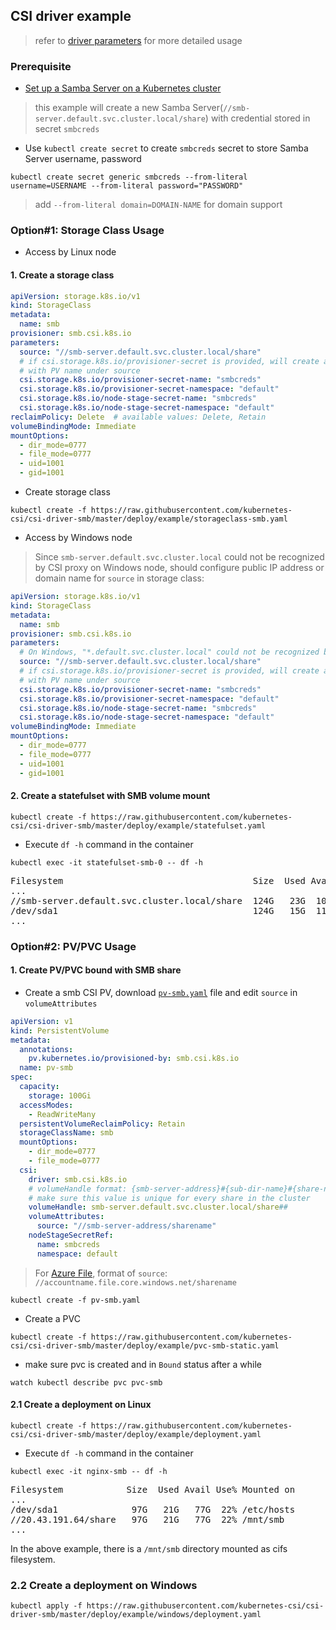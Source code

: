 ## CSI driver example
> refer to [driver parameters](../../docs/driver-parameters.md) for more detailed usage

### Prerequisite
 - [Set up a Samba Server on a Kubernetes cluster](./smb-provisioner/)
 > this example will create a new Samba Server(`//smb-server.default.svc.cluster.local/share`) with credential stored in secret `smbcreds`
 - Use `kubectl create secret` to create `smbcreds` secret to store Samba Server username, password
```console
kubectl create secret generic smbcreds --from-literal username=USERNAME --from-literal password="PASSWORD"
```
> add `--from-literal domain=DOMAIN-NAME` for domain support

### Option#1: Storage Class Usage
 - Access by Linux node
#### 1. Create a storage class
```yaml
apiVersion: storage.k8s.io/v1
kind: StorageClass
metadata:
  name: smb
provisioner: smb.csi.k8s.io
parameters:
  source: "//smb-server.default.svc.cluster.local/share"
  # if csi.storage.k8s.io/provisioner-secret is provided, will create a sub directory
  # with PV name under source
  csi.storage.k8s.io/provisioner-secret-name: "smbcreds"
  csi.storage.k8s.io/provisioner-secret-namespace: "default"
  csi.storage.k8s.io/node-stage-secret-name: "smbcreds"
  csi.storage.k8s.io/node-stage-secret-namespace: "default"
reclaimPolicy: Delete  # available values: Delete, Retain
volumeBindingMode: Immediate
mountOptions:
  - dir_mode=0777
  - file_mode=0777
  - uid=1001
  - gid=1001
```

 - Create storage class
```console
kubectl create -f https://raw.githubusercontent.com/kubernetes-csi/csi-driver-smb/master/deploy/example/storageclass-smb.yaml
```

 - Access by Windows node
> Since `smb-server.default.svc.cluster.local` could not be recognized by CSI proxy on Windows node, should configure public IP address or domain name for `source` in storage class:
```yaml
apiVersion: storage.k8s.io/v1
kind: StorageClass
metadata:
  name: smb
provisioner: smb.csi.k8s.io
parameters:
  # On Windows, "*.default.svc.cluster.local" could not be recognized by csi-proxy
  source: "//smb-server.default.svc.cluster.local/share"
  # if csi.storage.k8s.io/provisioner-secret is provided, will create a sub directory
  # with PV name under source
  csi.storage.k8s.io/provisioner-secret-name: "smbcreds"
  csi.storage.k8s.io/provisioner-secret-namespace: "default"
  csi.storage.k8s.io/node-stage-secret-name: "smbcreds"
  csi.storage.k8s.io/node-stage-secret-namespace: "default"
volumeBindingMode: Immediate
mountOptions:
  - dir_mode=0777
  - file_mode=0777
  - uid=1001
  - gid=1001
```

#### 2. Create a statefulset with SMB volume mount
```console
kubectl create -f https://raw.githubusercontent.com/kubernetes-csi/csi-driver-smb/master/deploy/example/statefulset.yaml
```
 - Execute `df -h` command in the container
```console
kubectl exec -it statefulset-smb-0 -- df -h
```
<pre>
Filesystem                                    Size  Used Avail Use% Mounted on
...
//smb-server.default.svc.cluster.local/share  124G   23G  102G  19% /mnt/smb
/dev/sda1                                     124G   15G  110G  12% /etc/hosts
...
</pre>

### Option#2: PV/PVC Usage
#### 1. Create PV/PVC bound with SMB share
 - Create a smb CSI PV, download [`pv-smb.yaml`](https://raw.githubusercontent.com/kubernetes-csi/csi-driver-smb/master/deploy/example/pv-smb.yaml) file and edit `source` in `volumeAttributes`
```yaml
apiVersion: v1
kind: PersistentVolume
metadata:
  annotations:
    pv.kubernetes.io/provisioned-by: smb.csi.k8s.io
  name: pv-smb
spec:
  capacity:
    storage: 100Gi
  accessModes:
    - ReadWriteMany
  persistentVolumeReclaimPolicy: Retain
  storageClassName: smb
  mountOptions:
    - dir_mode=0777
    - file_mode=0777
  csi:
    driver: smb.csi.k8s.io
    # volumeHandle format: {smb-server-address}#{sub-dir-name}#{share-name}
    # make sure this value is unique for every share in the cluster
    volumeHandle: smb-server.default.svc.cluster.local/share##
    volumeAttributes:
      source: "//smb-server-address/sharename"
    nodeStageSecretRef:
      name: smbcreds
      namespace: default
```
> For [Azure File](https://docs.microsoft.com/en-us/azure/storage/files/), format of `source`: `//accountname.file.core.windows.net/sharename`

```console
kubectl create -f pv-smb.yaml
```

 - Create a PVC
```console
kubectl create -f https://raw.githubusercontent.com/kubernetes-csi/csi-driver-smb/master/deploy/example/pvc-smb-static.yaml
```

 - make sure pvc is created and in `Bound` status after a while
```console
watch kubectl describe pvc pvc-smb
```

#### 2.1 Create a deployment on Linux
```console
kubectl create -f https://raw.githubusercontent.com/kubernetes-csi/csi-driver-smb/master/deploy/example/deployment.yaml
```

 - Execute `df -h` command in the container
```console
kubectl exec -it nginx-smb -- df -h
```
<pre>
Filesystem            Size  Used Avail Use% Mounted on
...
/dev/sda1              97G   21G   77G  22% /etc/hosts
//20.43.191.64/share   97G   21G   77G  22% /mnt/smb
...
</pre>

In the above example, there is a `/mnt/smb` directory mounted as cifs filesystem.

### 2.2 Create a deployment on Windows
```console
kubectl apply -f https://raw.githubusercontent.com/kubernetes-csi/csi-driver-smb/master/deploy/example/windows/deployment.yaml
```
